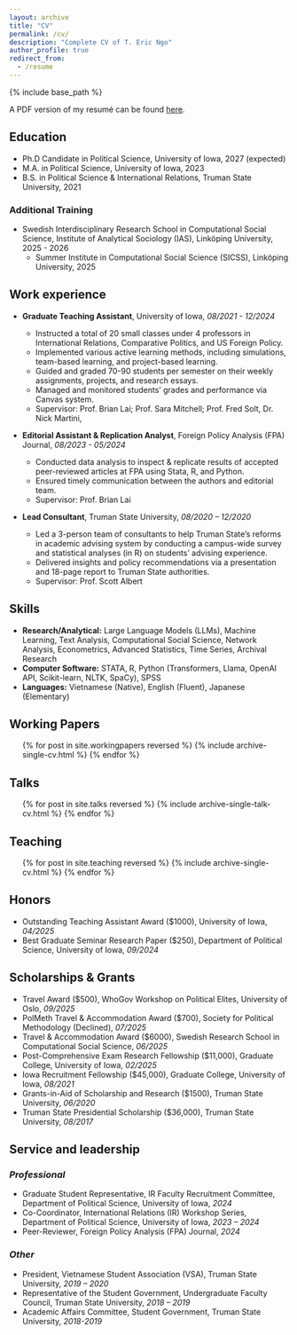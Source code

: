 ```yaml
---
layout: archive
title: "CV"
permalink: /cv/
description: "Complete CV of T. Eric Ngo"
author_profile: true
redirect_from:
  - /resume
---
```


{% include base_path %}

A PDF version of my resumé can be found [here]({{site.url}}/files/NgoEric_Resume_2025.09.16_CSS_US.pdf).


## Education
* Ph.D Candidate in Political Science, University of Iowa, 2027 (expected)
* M.A. in Political Science, University of Iowa, 2023
* B.S. in Political Science & International Relations, Truman State University, 2021

### Additional Training
* Swedish Interdisciplinary Research School in Computational Social Science, Institute of Analytical Sociology (IAS), Linköping University, 2025 - 2026  
  * Summer Institute in Computational Social Science (SICSS), Linköping University, 2025 


## Work experience
* **Graduate Teaching Assistant**, University of Iowa, *08/2021 - 12/2024*
  * Instructed a total of 20 small classes under 4 professors in International Relations, Comparative Politics, and US Foreign Policy.
  * Implemented various active learning methods, including simulations, team-based learning, and project-based learning.
  * Guided and graded 70-90 students per semester on their weekly assignments, projects, and research essays.
  * Managed and monitored students’ grades and performance via Canvas system.
  * Supervisor: Prof. Brian Lai; Prof. Sara Mitchell; Prof. Fred Solt, Dr. Nick Martini,

* **Editorial Assistant & Replication Analyst**, Foreign Policy Analysis (FPA) Journal, *08/2023 - 05/2024*
  * Conducted data analysis to inspect & replicate results of accepted peer-reviewed articles at FPA using Stata, R, and Python.
  * Ensured timely communication between the authors and editorial team. 
  * Supervisor: Prof. Brian Lai

* **Lead Consultant**, Truman State University, *08/2020 – 12/2020*
  * Led a 3-person team of consultants to help Truman State’s reforms in academic advising system by conducting a campus-wide survey and statistical analyses (in R) on students’ advising experience.
  * Delivered insights and policy recommendations via a presentation and 18-page report to Truman State authorities.
  * Supervisor: Prof. Scott Albert

  
## Skills
* **Research/Analytical:** Large Language Models (LLMs), Machine Learning, Text Analysis, Computational Social Science, Network Analysis, Econometrics, Advanced Statistics, Time Series, Archival Research
* **Computer Software:** STATA, R, Python (Transformers, Llama, OpenAI API, Scikit-learn, NLTK, SpaCy), SPSS
* **Languages:** Vietnamese (Native), English (Fluent), Japanese (Elementary)


## Working Papers
  <ul>{% for post in site.workingpapers reversed %}
    {% include archive-single-cv.html %}
  {% endfor %}</ul>


## Talks
  <ul>{% for post in site.talks reversed %}
    {% include archive-single-talk-cv.html  %}
  {% endfor %}</ul>


## Teaching
  <ul>{% for post in site.teaching reversed %}
    {% include archive-single-cv.html %}
  {% endfor %}</ul>


## Honors
* Outstanding Teaching Assistant Award ($1000), University of Iowa, *04/2025*
* Best Graduate Seminar Research Paper ($250), Department of Political Science, University of Iowa, *09/2024*


## Scholarships & Grants
* Travel Award ($500), WhoGov Workshop on Political Elites, University of Oslo, *09/2025*
* PolMeth Travel & Accommodation Award ($700), Society for Political Methodology (Declined), *07/2025*
* Travel & Accommodation Award ($6000), Swedish Research School in Computational Social Science, *06/2025*
* Post-Comprehensive Exam Research Fellowship ($11,000), Graduate College, University of Iowa, *02/2025*
* Iowa Recruitment Fellowship ($45,000), Graduate College, University of Iowa, *08/2021*
* Grants-in-Aid of Scholarship and Research ($1500), Truman State University, *06/2020*
* Truman State Presidential Scholarship ($36,000), Truman State University, *08/2017*


## Service and leadership
### *Professional*
* Graduate Student Representative, IR Faculty Recruitment Committee, Department of Political Science, University of Iowa, *2024*
* Co-Coordinator, International Relations (IR) Workshop Series, Department of Political Science, University of Iowa, *2023 – 2024*
* Peer-Reviewer, Foreign Policy Analysis (FPA) Journal, *2024*

### *Other*
* President, Vietnamese Student Association (VSA), Truman State University, *2019 – 2020*
* Representative of the Student Government, Undergraduate Faculty Council, Truman State University, *2018 – 2019*
* Academic Affairs Committee, Student Government, Truman State University, *2018-2019*
